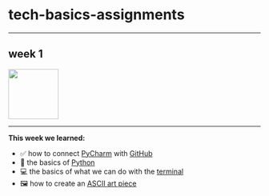# tech-basics-assignments

___

## week 1

<img src="https://www.djoamersfoort.nl/wp-content/uploads/2018/09/python-logo.jpg" width="100" height="100">
 
___

 **This week we learned:**

- ✅ how to connect <ins>PyCharm</ins>  with <ins>GitHub</ins>
- 🐍 the basics of <ins>Python</ins>
- 💻 the basics of what we can do with the <ins>terminal</ins>
- 🖼️ how to create an <ins>ASCII art piece</ins>
